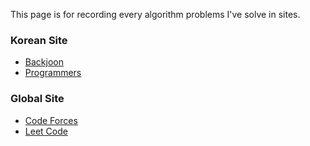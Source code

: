 This page is for recording every algorithm problems I've solve in sites.

### Korean Site
- [Backjoon](https://www.acmicpc.net/)
- [Programmers](https://school.programmers.co.kr/)

### Global Site
- [Code Forces](https://codeforces.com/)
- [Leet Code](https://leetcode.com/)